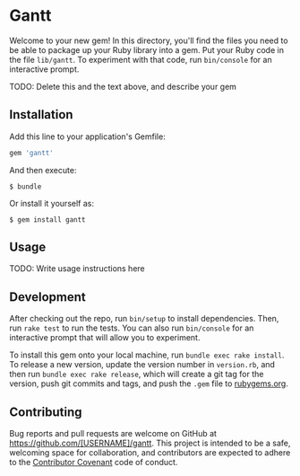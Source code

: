 # Gantt

Welcome to your new gem! In this directory, you'll find the files you need to be able to package up your Ruby library into a gem. Put your Ruby code in the file `lib/gantt`. To experiment with that code, run `bin/console` for an interactive prompt.

TODO: Delete this and the text above, and describe your gem

## Installation

Add this line to your application's Gemfile:

```ruby
gem 'gantt'
```

And then execute:

    $ bundle

Or install it yourself as:

    $ gem install gantt

## Usage

TODO: Write usage instructions here

## Development

After checking out the repo, run `bin/setup` to install dependencies. Then, run `rake test` to run the tests. You can also run `bin/console` for an interactive prompt that will allow you to experiment.

To install this gem onto your local machine, run `bundle exec rake install`. To release a new version, update the version number in `version.rb`, and then run `bundle exec rake release`, which will create a git tag for the version, push git commits and tags, and push the `.gem` file to [rubygems.org](https://rubygems.org).

## Contributing

Bug reports and pull requests are welcome on GitHub at https://github.com/[USERNAME]/gantt. This project is intended to be a safe, welcoming space for collaboration, and contributors are expected to adhere to the [Contributor Covenant](http://contributor-covenant.org) code of conduct.

